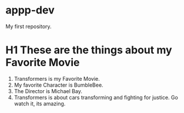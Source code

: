 # appp-dev
My first repository.
# H1 These are the things about my Favorite Movie
1. Transformers is my Favorite Movie.
2. My favorite Character is BumbleBee.
3. The Director is Michael Bay.
4. Transformers is about cars transforming and fighting for justice. Go watch it, its amazing.
